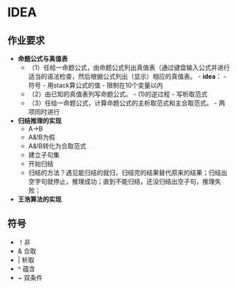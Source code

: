 # IDEA
## 作业要求
- **命题公式与真值表**
  - （1）任给一命题公式，由命题公式列出真值表（通过键盘输入公式并进行适当的语法检查，然后根据公式列出（显示）相应的真值表。
        - **idea**：
          - 符号
          - 用stack算公式的值
          - 限制在10个变量以内
  - （2）由已知的真值表列写命题公式。
          - (1)的逆过程
          - 写析取范式
  - （3）任给一命题公式，计算命题公式的主析取范式和主合取范式。
          - 两项同时进行
- **归结推理的实现**
  - A->B
  - A&!B为假
  - A&!B转化为合取范式
  - 建立子句集
  - 开始归结
  - 归结的方法？遇见能归结的就归，归结完的结果替代原来的结果；归结出空字句就停止，推理成功；直到不能归结，还没归结出空子句，推理失败；
- **王浩算法的实现**
  
## 符号
- ！非
- & 合取
- | 析取
- ^ 蕴含
- ~ 双条件